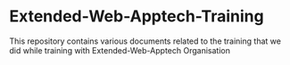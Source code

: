 # Extended-Web-Apptech-Training
This repository contains various documents related to the training that we did while training with Extended-Web-Apptech Organisation
